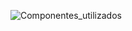 ![Componentes_utilizados](https://user-images.githubusercontent.com/33190066/78463323-e74b9280-76b1-11ea-8203-5ff5e5b6341b.png)

